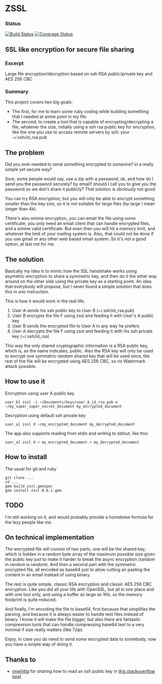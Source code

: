 # ZSSL

### Status
[![Build Status](https://travis-ci.org/pcarranza/zssl.png)](https://travis-ci.org/pcarranza/zssl)
[![Coverage Status](https://coveralls.io/repos/pcarranza/zssl/badge.png)](https://coveralls.io/r/pcarranza/zssl)

## SSL like encryption for secure file sharing

### Excerpt

Large file encryption/decryption based on ssh RSA public/private key and AES 256 CBC

### Summary

This project covers two big goals: 

* The first, for me to learn some ruby coding while building something that I needed at some point in my life. 
* The second, to create a tool that is capable of encrypting/decrypting a file, whatever the size, initially using a ssh rsa public key for encryption, like the one you use to access remote servers by ssh: your ~/.ssh/id_rsa.pub

## The problem

Did you ever needed to send something encrypted to someone? in a really simple yet secure way?

Sure, some people would say, use a zip with a password; ok, and how do I send you the password securely? by email? should I call you to give you the password so we don't share it publicly? That solution is obviously not good.

You can try RSA encryption, but you will only be able to encrypt something smaller than the key size, so it is not suitable for large files (by large I mean longer than 4k).

There's also smime encryption, you can email the file using some certificate, you only need an email client that can handle encrypted files, and a smime valid certificate. But even then you will hit a memory limit, and whatever the limit of your mailing system is.
Also, that could not be done if you use gmail or any other web based email system. So it's not a good option, at last not for me.

## The solution

Basically my idea is to mimic how the SSL handshake works using asymetric encryption to share a symmetric key, and then do it the other way around on the other side using the private key as a starting point. An idea that everybody will propose, but I never found a simple solution that does this in one instruction.

This is how it would work in the real life:

1. User A sends his ssh public key to User B (~/.ssh/id_rsa.pub)
2. User B encrypts the file F using zssl and feeding it with User's A public key
3. User B sends the encrypted file to User A in any way he prefers
4. User A decrypts the file F using zssl and feeding it with his ssh private key (~/.ssh/id_rsa)

This way the only shared cryptographic information is a RSA public key, which is, as the name indicates, public. Also the RSA key will only be used to encrypt one symmetric random shared key that will be used once, the rest of the file will be encrypted using AES 256 CBC, so no Watermark attack possible.

## How to use it

Encryption using user A public key

    user_b] zssl -i ~/Documents/keys/user_A_id_rsa.pub e ~/my_super_super_secret_document my_encrypted_document

Decryption using default ssh private key

    user_a] zssl d ~/my_encrypted_document my_decrypted_document

The app also supports reading from stdin and writing to stdout, like this:
    
    user_a] zssl d < my_encrypted_document > my_decrypted_document

## How to install

The usual for git and ruby

    git clone ...
    cd ...
    gem build zssl.gemspec
    gem install zssl-0.0.1.gem

## TODO

I'm still working on it, and would probably provide a homebrew formula for the lazy people like me.

## On technical implementation

The encrypted file will consist of two parts, one will be the shared key, which is hidden in a random byte array of the maximum possible size given the public key just to make it harder to break the async encryption (random in random is random).
And then a second part with the symmetric encrypted file, all encoded as base64 just to allow cutting an pasting the content in an email instead of using binary.

The rest is quite simple, classic RSA encryption and classic AES 256 CBC encryption. Like you did all your life with OpenSSL, but all in one place and with one tool only, and using a buffer as large as 1Kb, so the memory footprint is quite reduced.

And finally, I'm encoding the file to base64, first because that simplifies the parsing, and because it is always easier to handle text files instead of binary. I know it will make the file bigger, but also there are fantastic compression tools that can handle compressing base64 text to a very minimal if size really matters (like 7zip).

Enjoy, in case you do need to send some encrypted data to somebody, now you have a simple way of doing it.

## Thanks to

* [mjwhitta](http://stackoverflow.com/users/1224550/mjwhitta) for sharing how to read an ssh public key in [this stackoverflow post](http://stackoverflow.com/questions/20751947/how-to-read-id-rsa-pub-into-ruby-bignum)
